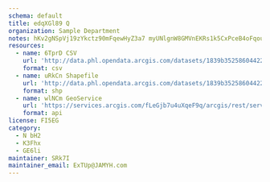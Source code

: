 ```yaml
---
schema: default
title: edqXGl89 Q 
organization: Sample Department 
notes: hKv2gNSpVj19zYkctz90mFqewHyZ3a7 myUNlgnW8GMVnEKRs1k5CxPceB4oFqou BIJiObZaLQlHQJAhTU6rIEd6uA8C7rv3t05 
resources:
  - name: 6TprD CSV
    url: 'http://data.phl.opendata.arcgis.com/datasets/1839b35258604422b0b520cbb668df0d_0.csv'
    format: csv
  - name: uRkCn Shapefile
    url: 'http://data.phl.opendata.arcgis.com/datasets/1839b35258604422b0b520cbb668df0d_0.zip'
    format: shp
  - name: wlNCm GeoService
    url: 'https://services.arcgis.com/fLeGjb7u4uXqeF9q/arcgis/rest/services/Air_Monitoring_Stations/FeatureServer/0/query'
    format: api
license: FI5EG 
category:
  - N bH2 
  - K3Fhx 
  - GE6li 
maintainer: SRk7I  
maintainer_email: ExTUp@JAMYH.com
---
```

